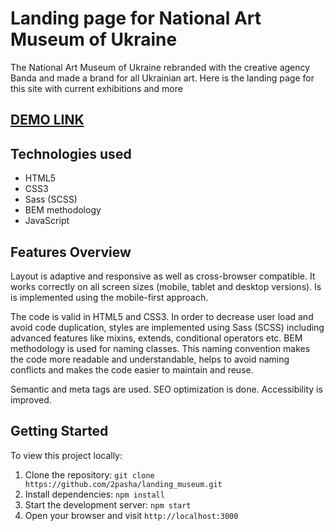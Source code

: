 # Landing page for National Art Museum of Ukraine

The National Art Museum of Ukraine rebranded with the creative agency Banda and made a brand for all Ukrainian art. Here is the landing page for this site with current exhibitions and more

## [DEMO LINK](https://2pasha.github.io/landing_museum/)


## Technologies used

- HTML5
- CSS3
- Sass (SCSS)
- BEM methodology
- JavaScript

## Features Overview

Layout is adaptive and responsive as well as cross-browser compatible. It works correctly on all screen sizes (mobile, tablet and desktop versions). Is is implemented using the mobile-first approach.

The code is valid in HTML5 and CSS3. In order to decrease user load and avoid code duplication, styles are implemented using Sass (SCSS) including advanced features like mixins, extends, conditional operators etc. 
BEM methodology is used for naming classes. This naming convention makes the code more readable and understandable, helps to avoid naming conflicts and makes the code easier to maintain and reuse.

Semantic and meta tags are used. SEO optimization is done. Accessibility is improved.

## Getting Started

To view this project locally:

1. Clone the repository: `git clone https://github.com/2pasha/landing_museum.git`
2. Install dependencies:
   `npm install`
3. Start the development server:
   `npm start`
4. Open your browser and visit `http://localhost:3000`
